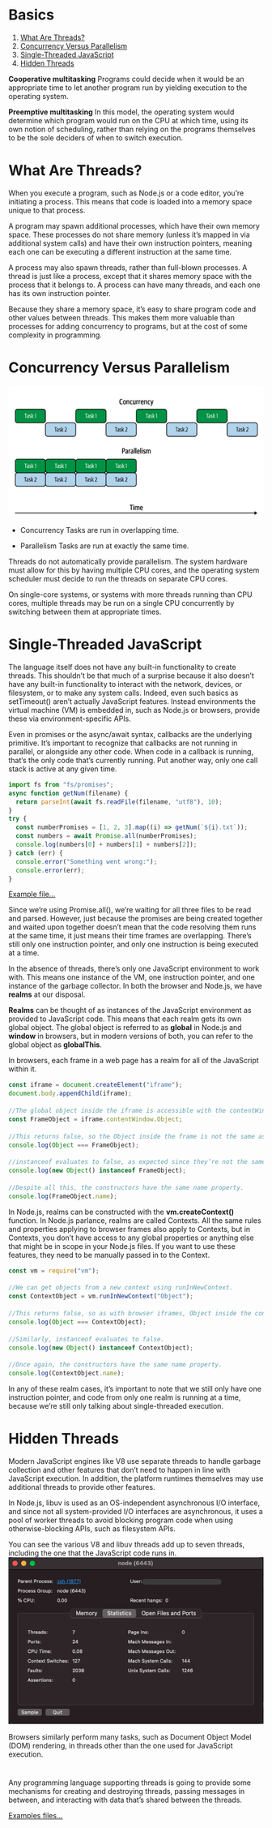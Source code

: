 # Basics

1. [What Are Threads?](#whatAreThreads)
2. [Concurrency Versus Parallelism](#concurrencyParallelism)
3. [Single-Threaded JavaScript](#singleThreaded)
4. [Hidden Threads](#hiddenThreads)

**Cooperative multitasking** Programs could decide when it would be an appropriate time to let another program run by yielding execution to the operating system.

**Preemptive multitasking** In this model, the operating system would determine which program would run on the CPU at which time, using its own notion of scheduling, rather than relying on the programs themselves to be the sole deciders of when to switch execution.

# <a id="whatAreThreads"></a> What Are Threads?

When you execute a program, such as Node.js or a code editor, you’re initiating a process. This means that code is loaded into a memory space unique to that process.

A program may spawn additional processes, which have their own memory space. These processes do not share memory (unless it’s mapped in via additional system calls) and have their own instruction pointers, meaning each one can be executing a different instruction at the same time.

A process may also spawn threads, rather than full-blown processes. A thread is just like a process, except that it shares memory space with the process that it belongs to. A process can have many threads, and each one has its own instruction pointer.

Because they share a memory space, it’s easy to share program code and other values between threads. This makes them more valuable than processes for adding concurrency to programs, but at the cost of some complexity in programming.

# <a id="concurrencyParallelism"></a> Concurrency Versus Parallelism

![Alt Text](../../images/Multithreaded/Basics/concurrencyParallelism.png)

- Concurrency
  Tasks are run in overlapping time.

- Parallelism
  Tasks are run at exactly the same time.

Threads do not automatically provide parallelism. The system hardware must allow for this by having multiple CPU cores, and the operating system scheduler must decide to run the threads on separate CPU cores.

On single-core systems, or systems with more threads running than CPU cores, multiple threads may be run on a single CPU concurrently by switching between them at appropriate times.

# <a id="singleThreaded"></a> Single-Threaded JavaScript

The language itself does not have any built-in functionality to create threads. This shouldn’t be that much of a surprise because it also doesn’t have any built-in functionality to interact with the network, devices, or filesystem, or to make any system calls. Indeed, even such basics as setTimeout() aren’t actually JavaScript features. Instead environments the virtual machine (VM) is embedded in, such as Node.js or browsers, provide these via environment-specific APIs.

Even in promises or the async/await syntax, callbacks are the underlying primitive. It’s important to recognize that callbacks are not running in parallel, or alongside any other code. When code in a callback is running, that’s the only code that’s currently running. Put another way, only one call stack is active at any given time.

```js
import fs from "fs/promises";
async function getNum(filename) {
  return parseInt(await fs.readFile(filename, "utf8"), 10);
}
try {
  const numberPromises = [1, 2, 3].map((i) => getNum(`${i}.txt`));
  const numbers = await Promise.all(numberPromises);
  console.log(numbers[0] + numbers[1] + numbers[2]);
} catch (err) {
  console.error("Something went wrong:");
  console.error(err);
}
```

[Example file...](../Examples/Promise-all/)

Since we’re using Promise.all(), we’re waiting for all three files to be read and parsed. However, just because the promises are being created together and waited upon together doesn’t mean that the code resolving them runs at the same time, it just means their time frames are overlapping. There’s still only one instruction pointer, and only one instruction is being executed at a time.

In the absence of threads, there’s only one JavaScript environment to work with. This means one instance of the VM, one instruction pointer, and one instance of the garbage collector. In both the browser and Node.js, we have **realms** at our disposal.

**Realms** can be thought of as instances of the JavaScript environment as provided to JavaScript code. This means that each realm gets its own global object. The global object is referred to as **global** in Node.js and **window** in browsers, but in modern versions of both, you can refer to the global object as **globalThis**.

In browsers, each frame in a web page has a realm for all of the JavaScript within it.

```js
const iframe = document.createElement("iframe");
document.body.appendChild(iframe);

//The global object inside the iframe is accessible with the contentWindow property.
const FrameObject = iframe.contentWindow.Object;

//This returns false, so the Object inside the frame is not the same as in the main frame.
console.log(Object === FrameObject);

//instanceof evaluates to false, as expected since they’re not the same Object.
console.log(new Object() instanceof FrameObject);

//Despite all this, the constructors have the same name property.
console.log(FrameObject.name);
```

In Node.js, realms can be constructed with the **vm.createContext()** function. In Node.js parlance, realms are called Contexts. All the same rules and properties applying to browser frames also apply to Contexts, but in Contexts, you don’t have access to any global properties or anything else that might be in scope in your Node.js files. If you want to use these features, they need to be manually passed in to the Context.

```js
const vm = require("vm");

//We can get objects from a new context using runInNewContext.
const ContextObject = vm.runInNewContext("Object");

//This returns false, so as with browser iframes, Object inside the context is not the same as in the main context.
console.log(Object === ContextObject);

//Similarly, instanceof evaluates to false.
console.log(new Object() instanceof ContextObject);

//Once again, the constructors have the same name property.
console.log(ContextObject.name);
```

In any of these realm cases, it’s important to note that we still only have one instruction pointer, and code from only one realm is running at a time, because we’re still only talking about single-threaded execution.

# <a id="hiddenThreads"></a> Hidden Threads

Modern JavaScript engines like V8 use separate threads to handle garbage collection and other features that don’t need to happen in line with JavaScript execution. In addition, the platform runtimes themselves may use additional threads to provide other features.

In Node.js, libuv is used as an OS-independent asynchronous I/O interface, and since not all system-provided I/O interfaces are asynchronous, it uses a pool of worker threads to avoid blocking program code when using otherwise-blocking APIs, such as filesystem APIs.

You can see the various V8 and libuv threads add up to seven threads, including the one that the JavaScript code runs in.
![Alt Text](../../images/Multithreaded/Basics/hiddenThreads.png)

Browsers similarly perform many tasks, such as Document Object Model (DOM) rendering, in threads other than the one used for JavaScript execution.

#

Any programming language supporting threads is going to provide some mechanisms for creating and destroying threads, passing messages in between, and interacting with data that’s shared between the threads.

[Examples files...](../Examples/happyCoin)
